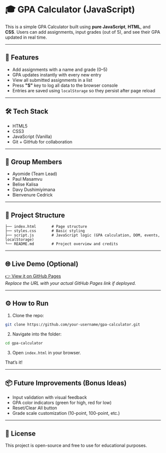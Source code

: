 # 🎓 GPA Calculator (JavaScript)

This is a simple GPA Calculator built using **pure JavaScript**, **HTML**, and **CSS**. Users can add assignments, input grades (out of 5), and see their GPA updated in real time.

---

## 🚀 Features

- Add assignments with a name and grade (0–5)
- GPA updates instantly with every new entry
- View all submitted assignments in a list
- Press **"S"** key to log all data to the browser console
- Entries are saved using `localStorage` so they persist after page reload

---

## 🛠️ Tech Stack

- HTML5  
- CSS3  
- JavaScript (Vanilla)  
- Git + GitHub for collaboration  

---

## 👥 Group Members

- Ayomide (Team Lead)  
- Paul Masamvu  
- Belise Kalisa
- Davy Dushimiyimana
- Bienvenure Cedrick  

---

## 📁 Project Structure

```
├── index.html       # Page structure
├── styles.css       # Basic styling
├── script.js        # JavaScript logic (GPA calculation, DOM, events, localStorage)
└── README.md        # Project overview and credits
```

---

## 🌐 Live Demo (Optional)

[👉 View it on GitHub Pages](https://your-username.github.io/gpa-calculator)  
*Replace the URL with your actual GitHub Pages link if deployed.*

---

## ⚙️ How to Run

1. Clone the repo:
```bash
git clone https://github.com/your-username/gpa-calculator.git
```

2. Navigate into the folder:
```bash
cd gpa-calculator
```

3. Open `index.html` in your browser.

That’s it!

---

## 📦 Future Improvements (Bonus Ideas)

- Input validation with visual feedback
- GPA color indicators (green for high, red for low)
- Reset/Clear All button
- Grade scale customization (10-point, 100-point, etc.)

---

## 📝 License

This project is open-source and free to use for educational purposes.
